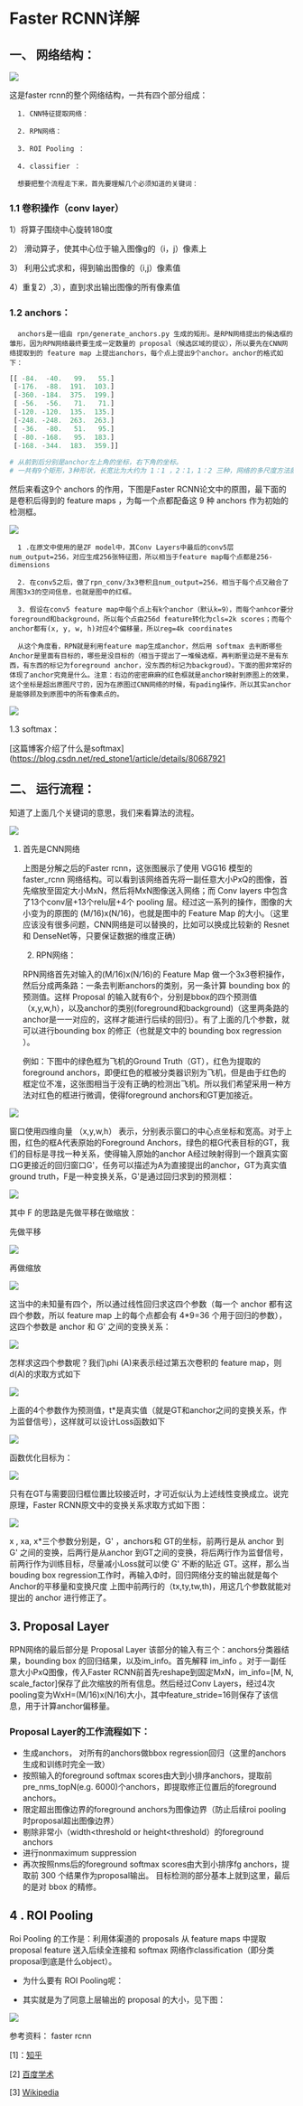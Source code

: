 #  Faster RCNN详解
##  一、 网络结构：

![](https://ai-studio-static-online.cdn.bcebos.com/909bc40eb1ea4f9fa8e961cac88376a592cfed33cadb44bcb16308b981b734bc)

这是faster rcnn的整个网络结构，一共有四个部分组成：

      1. CNN特征提取网络：

      2. RPN网络：

      3. ROI Pooling ：

      4. classifier ：

      想要把整个流程走下来，首先要理解几个必须知道的关键词：
### 1.1 卷积操作（conv layer）
1）将算子围绕中心旋转180度

2）  滑动算子，使其中心位于输入图像g的（i，j）像素上

3）  利用公式求和，得到输出图像的（i,j）像素值

4）重复2）,3），直到求出输出图像的所有像素值
###  1.2  anchors：

      anchors是一组由 rpn/generate_anchors.py 生成的矩形。是RPN网络提出的候选框的雏形，因为RPN网络最终要生成一定数量的 proposal（候选区域的提议），所以要先在CNN网络提取到的 feature map 上提出anchors，每个点上提出9个anchor。anchor的格式如下：



```python
[[ -84.  -40.   99.   55.]
 [-176.  -88.  191.  103.]
 [-360. -184.  375.  199.]
 [ -56.  -56.   71.   71.]
 [-120. -120.  135.  135.]
 [-248. -248.  263.  263.]
 [ -36.  -80.   51.   95.]
 [ -80. -168.   95.  183.]
 [-168. -344.  183.  359.]]
 
# 从前到后分别是anchor左上角的坐标，右下角的坐标。
# 一共有9个矩形，3种形状，长宽比为大约为 1：1 ，2：1，1：2 三种，网络的多尺度方法就是通过anchors就引入的。
```

然后来看这9个 anchors 的作用，下图是Faster RCNN论文中的原图，最下面的是卷积后得到的 feature maps ，为每一个点都配备这 9 种 anchors 作为初始的检测框。

![](https://ai-studio-static-online.cdn.bcebos.com/4d925b4d58fc44a3b3c362f8ac16a808109f6187dbd44cc8950926372bb87fac)

      1 .在原文中使用的是ZF model中，其Conv Layers中最后的conv5层num_output=256，对应生成256张特征图，所以相当于feature map每个点都是256-dimensions

      2. 在conv5之后，做了rpn_conv/3x3卷积且num_output=256，相当于每个点又融合了周围3x3的空间信息，也就是图中的红框。

      3. 假设在conv5 feature map中每个点上有k个anchor（默认k=9），而每个anhcor要分foreground和background，所以每个点由256d feature转化为cls=2k scores；而每个anchor都有(x, y, w, h)对应4个偏移量，所以reg=4k coordinates

      从这个角度看，RPN就是利用feature map生成anchor，然后用 softmax 去判断哪些Anchor是里面有目标的，哪些是没目标的（相当于提出了一堆候选框，再判断里边是不是有东西，有东西的标记为foreground anchor，没东西的标记为backgroud）。下面的图非常好的体现了anchor究竟是什么。注意：右边的密密麻麻的红色框就是anchor映射到原图上的效果，这个坐标是超出原图尺寸的，因为在原图过CNN网络的时候，有pading操作，所以其实anchor是能够顾及到原图中的所有像素点的。

![](https://ai-studio-static-online.cdn.bcebos.com/2c74b7e0f78d43e0a4b2a90d83ca0bfb376ca11bf14043d5a2ba5ed4ca77dc9d)

1.3 softmax：

[这篇博客介绍了什么是softmax](https://blog.csdn.net/red_stone1/article/details/80687921 


## 二、 运行流程：

知道了上面几个关键词的意思，我们来看算法的流程。


![](https://ai-studio-static-online.cdn.bcebos.com/f6181aa8253c47e0813beaf27c43b44a07c4e6a7adda44b0841b16039bd5291f)

1. 首先是CNN网络

      上图是分解之后的Faster rcnn，这张图展示了使用 VGG16 模型的 faster_rcnn 网络结构。可以看到该网络首先将一副任意大小PxQ的图像，首先缩放至固定大小MxN，然后将MxN图像送入网络；而 Conv layers 中包含了13个conv层+13个relu层+4个 pooling 层。经过这一系列的操作，图像的大小变为的原图的 (M/16)x(N/16)，也就是图中的 Feature Map 的大小。（这里应该没有很多问题，CNN网络是可以替换的，比如可以换成比较新的 Resnet 和 DenseNet等，只要保证数据的维度正确）

      2. RPN网络：

      RPN网络首先对输入的(M/16)x(N/16)的 Feature Map 做一个3x3卷积操作，然后分成两条路：一条去判断anchors的类别，另一条计算 bounding box 的预测值。这样 Proposal 的输入就有6个，分别是bbox的四个预测值（x,y,w,h），以及anchor的类别(foreground和background)（这里两条路的anchor是一一对应的，这样才能进行后续的回归）。有了上面的几个参数，就可以进行bounding box 的修正（也就是文中的 bounding box regression ）。

      例如：下图中的绿色框为飞机的Ground Truth（GT），红色为提取的foreground anchors，即便红色的框被分类器识别为飞机，但是由于红色的框定位不准，这张图相当于没有正确的检测出飞机。所以我们希望采用一种方法对红色的框进行微调，使得foreground anchors和GT更加接近。

![](https://ai-studio-static-online.cdn.bcebos.com/1174eaffb0e5444981f5f0974734e37e2f617fcc8ffd463791bb2f22302964c5)

窗口使用四维向量 （x,y,w,h） 表示，分别表示窗口的中心点坐标和宽高。对于上图，红色的框A代表原始的Foreground Anchors，绿色的框G代表目标的GT，我们的目标是寻找一种关系，使得输入原始的anchor A经过映射得到一个跟真实窗口G更接近的回归窗口G'，任务可以描述为A为直接提出的anchor，GT为真实值ground truth，F是一种变换关系，G'是通过回归求到的预测框：

![](https://ai-studio-static-online.cdn.bcebos.com/c515375642414d2e8deaf59837ae38d9910fb788c2ac48ec97fac41148ef93d5)

 其中 F 的思路是先做平移在做缩放：

 先做平移
 
 ![](https://ai-studio-static-online.cdn.bcebos.com/6537ab11454b469db2404d5926e3ce209460d7c9c6de4b019d7a00e34b1ef8da)
 
 再做缩放
 
 ![](https://ai-studio-static-online.cdn.bcebos.com/8aec36ff18dc43fd9a9a802ceef5013129c946d5f05d44b395a9725c2b94f833)
 
 
 这当中的未知量有四个，所以通过线性回归求这四个参数（每一个 anchor 都有这四个参数，所以 feature map 上的每个点都会有 4*9=36 个用于回归的参数），这四个参数是 anchor 和 G' 之间的变换关系：
 
 ![](https://ai-studio-static-online.cdn.bcebos.com/24782a85589b41cc832411b132f6f32d9b138d0c76da490193a6dc42550b3eef)
 
 
 怎样求这四个参数呢？我们\phi (A)来表示经过第五次卷积的 feature map，则d(A)的求取方式如下
 
 ![](https://ai-studio-static-online.cdn.bcebos.com/440593b8f0dc4d8eb6cecd3185710ab39b39b5c91d244aa1a5d92abef7a00c83)
 
 
 上面的4个参数作为预测值，t*是真实值（就是GT和anchor之间的变换关系，作为监督信号），这样就可以设计Loss函数如下

![](https://ai-studio-static-online.cdn.bcebos.com/acd5ef6530c34371aeb450cd4dd5cefe136ce8e834874beb82460ac18c92d827)


 函数优化目标为：
 
 ![](https://ai-studio-static-online.cdn.bcebos.com/04db62b182ba4aeabbfef16ad25a961426a772cf4f304e76bea0f03ca46d6503)
 
 
 只有在GT与需要回归框位置比较接近时，才可近似认为上述线性变换成立。说完原理，Faster RCNN原文中的变换关系求取方式如下图：
 
![](https://ai-studio-static-online.cdn.bcebos.com/19cd8b2e35304f8cbd6c41674f306bf0f3bcb17eb6ef4a9ea39051ed5ed8d3ca) 

 
 x , xa, x*三个参数分别是，G' ，anchors和 GT的坐标，前两行是从 anchor 到 G' 之间的变换，后两行是从anchor 到GT之间的变换，将后两行作为监督信号，前两行作为训练目标，尽量减小Loss就可以使 G' 不断的贴近 GT。这样，那么当bouding box regression工作时，再输入Φ时，回归网络分支的输出就是每个Anchor的平移量和变换尺度 上图中前两行的（tx,ty,tw,th)，用这几个参数就能对提出的 anchor 进行修正了。

## 3. Proposal Layer

RPN网络的最后部分是 Proposal Layer 该部分的输入有三个：anchors分类器结果，bounding box 的回归结果，以及im_info。首先解释 im_info 。对于一副任意大小PxQ图像，传入Faster RCNN前首先reshape到固定MxN，im_info=[M, N, scale_factor]保存了此次缩放的所有信息。然后经过Conv Layers，经过4次pooling变为WxH=(M/16)x(N/16)大小，其中feature_stride=16则保存了该信息，用于计算anchor偏移量。

### Proposal Layer的工作流程如下：

* 生成anchors， 对所有的anchors做bbox regression回归（这里的anchors生成和训练时完全一致）
* 按照输入的foreground softmax scores由大到小排序anchors，提取前pre_nms_topN(e.g. 6000)个anchors，即提取修正位置后的foreground anchors。
* 限定超出图像边界的foreground anchors为图像边界（防止后续roi pooling时proposal超出图像边界）
* 剔除非常小（width<threshold or height<threshold）的foreground anchors
* 进行nonmaximum suppression
* 再次按照nms后的foreground softmax scores由大到小排序fg anchors，提取前 300 个结果作为proposal输出。
目标检测的部分基本上就到这里，最后的是对 bbox 的精修。

      

## 4 . ROI Pooling

Roi Pooling 的工作是：利用体渠道的 proposals 从 feature maps 中提取 proposal feature 送入后续全连接和 softmax 网络作classification（即分类proposal到底是什么object）。

* 为什么要有 ROI Pooling呢：

* 其实就是为了同意上层输出的 proposal 的大小，见下图：

![](https://ai-studio-static-online.cdn.bcebos.com/fbf5eff4b6ba4ff98625e97787c87061250f5ef792644d5aa47cbbdded5d6745)

参考资料： faster rcnn

[1]：[知乎](https://zhuanlan.zhihu.com/p/31426458)

[2] [百度学术](http://xueshu.baidu.com/)

[3] [Wikipedia](https://en.wikipedia.org/wiki/Main_Page)










